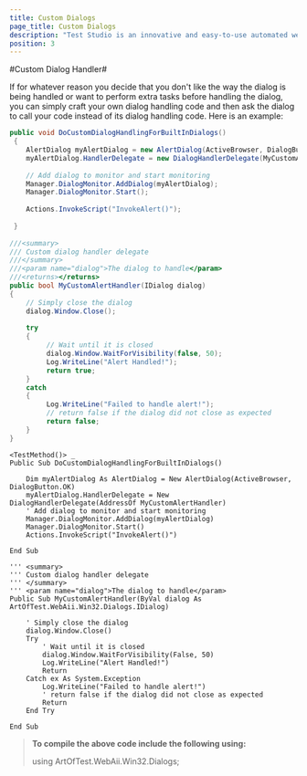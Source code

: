 ```yaml
---
title: Custom Dialogs
page_title: Custom Dialogs
description: "Test Studio is an innovative and easy-to-use automated web, WPF and load testing solution. Test Studio tests support essential technologies like ASP.NET AJAX, Silverlight, PHP and MVC. HTML5, Testing framework, functional testing, performance testing, load testing, exploratory testing, manual testing."
position: 3
---
```

#Custom Dialog Handler#

If for whatever reason you decide that you don't like the way the dialog is being handled or want to perform extra tasks before handling the dialog, you can simply craft your own dialog handling code and then ask the dialog to call your code instead of its dialog handling code. Here is an example:

```C#
public void DoCustomDialogHandlingForBuiltInDialogs()
 {
    AlertDialog myAlertDialog = new AlertDialog(ActiveBrowser, DialogButton.OK);
    myAlertDialog.HandlerDelegate = new DialogHandlerDelegate(MyCustomAlertHandler);
  
    // Add dialog to monitor and start monitoring
    Manager.DialogMonitor.AddDialog(myAlertDialog);
    Manager.DialogMonitor.Start();
  
    Actions.InvokeScript("InvokeAlert()");
  
 }
  
///<summary>
/// Custom dialog handler delegate
///</summary>
///<param name="dialog">The dialog to handle</param>
///<returns></returns>
public bool MyCustomAlertHandler(IDialog dialog)
{
    // Simply close the dialog
    dialog.Window.Close();
  
    try
    {
         // Wait until it is closed
         dialog.Window.WaitForVisibility(false, 50);
         Log.WriteLine("Alert Handled!");
         return true;
    }
    catch
    {
         Log.WriteLine("Failed to handle alert!");
         // return false if the dialog did not close as expected
         return false;
    }
}
```
```VB
<TestMethod()> _
Public Sub DoCustomDialogHandlingForBuiltInDialogs()
  
    Dim myAlertDialog As AlertDialog = New AlertDialog(ActiveBrowser, DialogButton.OK)
    myAlertDialog.HandlerDelegate = New DialogHandlerDelegate(AddressOf MyCustomAlertHandler)
    ' Add dialog to monitor and start monitoring
    Manager.DialogMonitor.AddDialog(myAlertDialog)
    Manager.DialogMonitor.Start()
    Actions.InvokeScript("InvokeAlert()")
  
End Sub
  
''' <summary>
''' Custom dialog handler delegate
''' </summary>
''' <param name="dialog">The dialog to handle</param>
Public Sub MyCustomAlertHandler(ByVal dialog As ArtOfTest.WebAii.Win32.Dialogs.IDialog)
  
    ' Simply close the dialog
    dialog.Window.Close()
    Try
        ' Wait until it is closed
        dialog.Window.WaitForVisibility(False, 50)
        Log.WriteLine("Alert Handled!")
        Return
    Catch ex As System.Exception
        Log.WriteLine("Failed to handle alert!")
        ' return false if the dialog did not close as expected
        Return
    End Try
  
End Sub
```


> **To compile the above code include the following using:**
>
> using ArtOfTest.WebAii.Win32.Dialogs;
